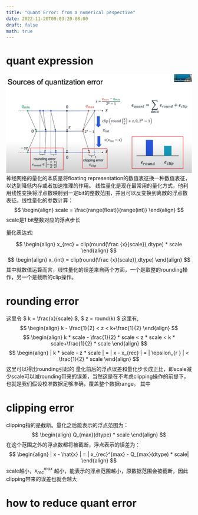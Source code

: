 ```yaml
---
title: "Quant Error: from a numerical pespective"
date: 2022-11-20T09:03:20-08:00
draft: false
math: true
---
```


# quant expression
![量化误差图](./imgs/quant运算的误差来源.jpg)
神经网络的量化的本质是将floating representation的数值表征换一种数值表征，以达到降低内存或者加速推理的作用。
线性量化是现在最常用的量化方式，他利用线性变换将浮点数映射到一定bit的整数范围，并且可以反变换到离散的浮点数表征。线性量化的参数计算：
$$
\begin{align}
scale = \frac{range(float)}{range(int)}
\end{align}
$$
scale是1 bit整数对应的浮点步长

量化表达式:

$$
\begin{align}
x_{rec} = clip(round(\frac {x}{scale}),dtype) * scale 
\end{align}
$$
$$
\begin{align}
x_{int} = clip(round(\frac {x}{scale}),dtype)
\end{align}
$$
其中就数值运算而言，线性量化的误差来自两个方面，一个是取整的rounding操作，另一个是截断的clip操作。


# rounding error
这里令 $ k = \frac{x}{scale} $, $ z = round(k) $ 这里有, 
$$
\begin{align}
k - \frac{1}{2} < z < k+\frac{1}{2}
\end{align}
$$
$$
\begin{align}
k * scale - \frac{1}{2} * scale < z * scale < k * scale+\frac{1}{2} * scale
\end{align}
$$
$$
\begin{align}
| k * scale - z * scale | = | x - x_{rec} |  = | \epsilon_{r } | < \frac{1}{2} * scale
\end{align}
$$
这里可以得出rounding引起的 量化前后的浮点误差和量化步长成正比，即scale减少scale可以减rounding带来的误差，当然这是在不考虑clipping操作的前提下，也就是我们假设校准数据足够准确，覆盖整个数据range。
其中


# clipping error
clipping指的是截断。量化之后能表示的浮点范围为：
$$
\begin{align}
Q_{max}(dtype) * scale 
\end{align}
$$
在这个范围之外的浮点数都将被截断，浮点表示的误差为：
$$
\begin{align}
| x - \hat{x} | = | x_{rec}^{max} - Q_{max}(dtype) * scale|
\end{align}
$$
scale越小，$x_{rec}^{max}$ 越小，能表示的浮点范围越小，原数据范围会被截断，因此clipping带来的误差也就会越大


# how to reduce quant error

